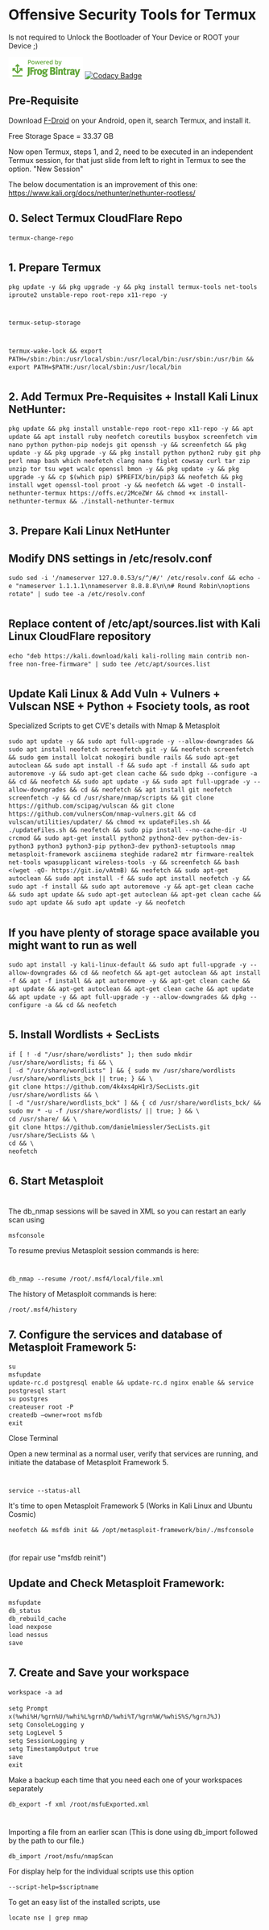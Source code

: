 # Offensive Security Tools for Termux

Is not required to Unlock the Bootloader of Your Device or ROOT your Device ;)

[![Powered by JFrog Bintray](./.github/static/powered-by-bintray.png)](https://bintray.com)
[![Codacy Badge](https://app.codacy.com/project/badge/Grade/12cdb5d6ed82487385bb69104be4f6ee)](https://app.codacy.com/gh/4k4xs4pH1r3/termux/dashboard?utm_source=gh&utm_medium=referral&utm_content=&utm_campaign=Badge_grade)


## Pre-Requisite

Download [F-Droid](https://f-droid.org/F-Droid.apk) on your Android, open it, search Termux, and install it.

Free Storage Space = 33.37 GB

Now open Termux, steps 1, and 2, need to be executed in an independent Termux session, for that just slide from left to right in Termux to see the option. "New Session"

The below documentation is an improvement of this one: https://www.kali.org/docs/nethunter/nethunter-rootless/

## 0. Select Termux CloudFlare Repo
```ShellSession
termux-change-repo
```
#
## 1. Prepare Termux
```ShellSession
pkg update -y && pkg upgrade -y && pkg install termux-tools net-tools iproute2 unstable-repo root-repo x11-repo -y
```
#
```ShellSession
termux-setup-storage
```
#
```ShellSession
termux-wake-lock && export PATH=/sbin:/bin:/usr/local/sbin:/usr/local/bin:/usr/sbin:/usr/bin && export PATH=$PATH:/usr/local/sbin:/usr/local/bin
```
#
## 2. Add Termux Pre-Requisites + Install Kali Linux NetHunter:

```ShellSession
pkg update && pkg install unstable-repo root-repo x11-repo -y && apt update && apt install ruby neofetch coreutils busybox screenfetch vim nano python python-pip nodejs git openssh -y && screenfetch && pkg update -y && pkg upgrade -y && pkg install python python2 ruby git php perl nmap bash which neofetch clang nano figlet cowsay curl tar zip unzip tor tsu wget wcalc openssl bmon -y && pkg update -y && pkg upgrade -y && cp $(which pip) $PREFIX/bin/pip3 && neofetch && pkg install wget openssl-tool proot -y && neofetch && wget -O install-nethunter-termux https://offs.ec/2MceZWr && chmod +x install-nethunter-termux && ./install-nethunter-termux
```
#
## 3. Prepare Kali Linux NetHunter

## Modify DNS settings in /etc/resolv.conf
```ShellSession
sudo sed -i '/nameserver 127.0.0.53/s/^/#/' /etc/resolv.conf && echo -e "nameserver 1.1.1.1\nnameserver 8.8.8.8\n\n# Round Robin\noptions rotate" | sudo tee -a /etc/resolv.conf
```
#
## Replace content of /etc/apt/sources.list with Kali Linux CloudFlare repository
```ShellSession
echo "deb https://kali.download/kali kali-rolling main contrib non-free non-free-firmware" | sudo tee /etc/apt/sources.list
```
#
## Update Kali Linux & Add Vuln + Vulners + Vulscan NSE + Python + Fsociety tools, as root 
Specialized Scripts to get CVE's details with Nmap & Metasploit
```ShellSession
sudo apt update -y && sudo apt full-upgrade -y --allow-downgrades && sudo apt install neofetch screenfetch git -y && neofetch screenfetch && sudo gem install lolcat nokogiri bundle rails && sudo apt-get autoclean && sudo apt install -f && sudo apt -f install && sudo apt autoremove -y && sudo apt-get clean cache && sudo dpkg --configure -a && cd && neofetch && sudo apt update -y && sudo apt full-upgrade -y --allow-downgrades && cd && neofetch && apt install git neofetch screenfetch -y && cd /usr/share/nmap/scripts && git clone https://github.com/scipag/vulscan && git clone https://github.com/vulnersCom/nmap-vulners.git && cd vulscan/utilities/updater/ && chmod +x updateFiles.sh && ./updateFiles.sh && neofetch && sudo pip install --no-cache-dir -U crcmod && sudo apt-get install python2 python2-dev python-dev-is-python3 python3 python3-pip python3-dev python3-setuptools nmap metasploit-framework asciinema steghide radare2 mtr firmware-realtek net-tools wpasupplicant wireless-tools -y && screenfetch && bash <(wget -qO- https://git.io/vAtmB) && neofetch && sudo apt-get autoclean && sudo apt install -f && sudo apt install neofetch -y && sudo apt -f install && sudo apt autoremove -y && apt-get clean cache && sudo apt update && sudo apt-get autoclean && apt-get clean cache && sudo apt update && sudo apt update -y && neofetch
```
#
## If you have plenty of storage space available you might want to run as well
```ShellSession
sudo apt install -y kali-linux-default && sudo apt full-upgrade -y --allow-downgrades && cd && neofetch && apt-get autoclean && apt install -f && apt -f install && apt autoremove -y && apt-get clean cache && apt update && apt-get autoclean && apt-get clean cache && apt update && apt update -y && apt full-upgrade -y --allow-downgrades && dpkg --configure -a && cd && neofetch
```
#
## 5. Install Wordlists + SecLists
```ShellSession
if [ ! -d "/usr/share/wordlists" ]; then sudo mkdir /usr/share/wordlists; fi && \
[ -d "/usr/share/wordlists" ] && { sudo mv /usr/share/wordlists /usr/share/wordlists_bck || true; } && \
git clone https://github.com/4k4xs4pH1r3/SecLists.git /usr/share/wordlists && \
[ -d "/usr/share/wordlists_bck" ] && { cd /usr/share/wordlists_bck/ && sudo mv * -u -f /usr/share/wordlists/ || true; } && \
cd /usr/share/ && \
git clone https://github.com/danielmiessler/SecLists.git /usr/share/SecLists && \
cd && \
neofetch 
```
#

## 6. Start Metasploit
#
The db_nmap sessions will be saved in XML so you can restart an early scan using
```ShellSession
msfconsole
```
To resume previus Metasploit session commands is here:
#
```ShellSession
db_nmap --resume /root/.msf4/local/file.xml
```
    
The history of Metasploit commands is here:
```ShellSession
/root/.msf4/history
```    
## 7. Configure the services and database of Metasploit Framework 5:
```ShellSession
su 
msfupdate
update-rc.d postgresql enable && update-rc.d nginx enable && service postgresql start 
su postgres
createuser root -P
createdb —owner=root msfdb
exit
```    
Close Terminal
   
Open a new terminal as a normal user, verify that services are running, and initiate the database of Metasploit Framework 5. 
  #   

```ShellSession
service --status-all
```

It's time to open Metasploit Framework 5 (Works in Kali Linux and Ubuntu Cosmic)

```ShellSession
neofetch && msfdb init && /opt/metasploit-framework/bin/./msfconsole
```

#
 (for repair use "msfdb reinit")

   

## Update and Check Metasploit Framework:

```ShellSession
msfupdate
db_status
db_rebuild_cache
load nexpose
load nessus
save
```
#   
#
#
#
 

## 7. Create and Save your workspace
```ShellSession
workspace -a ad
    
setg Prompt x(%whi%H/%grn%U/%whi%L%grn%D/%whi%T/%grn%W/%whiS%S/%grnJ%J)
setg ConsoleLogging y
setg LogLevel 5
setg SessionLogging y
setg TimestampOutput true
save
exit
```
Make a backup each time that you need each one of your workspaces separately
```ShellSession
db_export -f xml /root/msfuExported.xml
```
#
Importing a file from an earlier scan (This is done using db_import followed by the path to our file.)
```ShellSession
db_import /root/msfu/nmapScan
```

For display help for the individual scripts use this option
```ShellSession
--script-help=$scriptname
```   
To get an easy list of the installed scripts, use 
```ShellSession
locate nse | grep nmap
```

